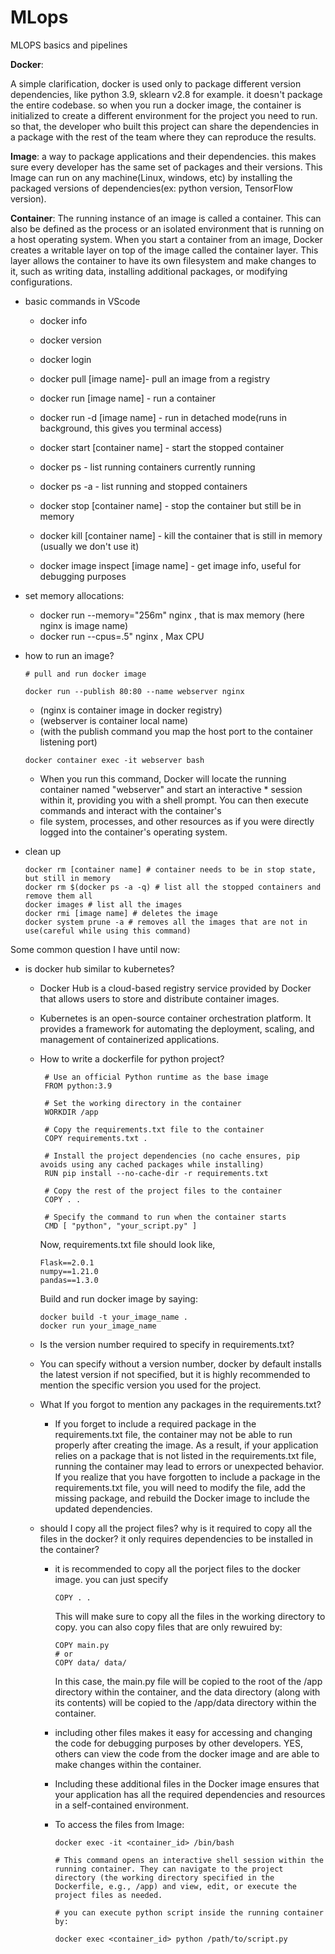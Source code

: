 # MLops
MLOPS basics and pipelines 

**Docker**:  

A simple clarification, docker is used only to package different version dependencies, like python 3.9, sklearn v2.8 for example. it doesn't package the entire codebase. so when you run a docker image, the container is initialized to create a different environment for the project you need to run. so that, the developer who built this project can share the dependencies in a package with the rest of the team where they can reproduce the results. 

**Image**: a way to package applications and their dependencies. this makes sure every developer has the same set of packages and their versions. This Image can run on any machine(Linux, windows, etc) by installing the packaged versions of dependencies(ex: python version, TensorFlow version).  

**Container**: The running instance of an image is called a container. This can also be defined as the process or an isolated environment that is running on a host operating system. When you start a container from an image, Docker creates a writable layer on top of the image called the container layer. This layer allows the container to have its own filesystem and make changes to it, such as writing data, installing additional packages, or modifying configurations.  

  * basic commands in VScode
    * docker info
    * docker version
    * docker login  
   
    * docker pull [image name]- pull an image from a registry
    * docker run [image name] - run a container
    * docker run -d [image name] - run in detached mode(runs in background, this gives you terminal access)
    * docker start [container name] - start the stopped container
    * docker ps - list running containers currently running
    * docker ps -a - list running and stopped containers
    * docker stop [container name] - stop the container but still be in memory 
    * docker kill [container name] - kill the container that is still in memory (usually we don't use it)
    * docker image inspect [image name] - get image info, useful for debugging purposes
      
  * set memory allocations:
    * docker run --memory="256m" nginx , that is max memory (here nginx is image name)
    * docker run --cpus=.5" nginx , Max CPU

  * how to run an image?
    ```
    # pull and run docker image  
                                        
    docker run --publish 80:80 --name webserver nginx
    ```
    
    * (nginx is container image in docker registry)  
    * (webserver is container local name)  
    * (with the publish command you map the host port to the container listening port)

    ```
    docker container exec -it webserver bash
    ```

    * When you run this command, Docker will locate the running container named "webserver" and start an interactive            * session within it, providing you with a shell prompt. You can then execute commands and interact with the container's 
    * file system, processes, and other resources as if you were directly logged into the container's operating system.  
    

  * clean up
    ```
    docker rm [container name] # container needs to be in stop state, but still in memory
    docker rm $(docker ps -a -q) # list all the stopped containers and remove them all  
    docker images # list all the images  
    docker rmi [image name] # deletes the image  
    docker system prune -a # removes all the images that are not in use(careful while using this command)  
    
    ```

Some common question I have until now:
 * is docker hub similar to kubernetes?
    * Docker Hub is a cloud-based registry service provided by Docker that allows users to store and distribute container images.  
    *  Kubernetes is an open-source container orchestration platform. It provides a framework for automating the deployment, scaling, and management of containerized applications.  

   * How to write a dockerfile for python project?
      ```
       # Use an official Python runtime as the base image
       FROM python:3.9
       
       # Set the working directory in the container
       WORKDIR /app
       
       # Copy the requirements.txt file to the container
       COPY requirements.txt .
       
       # Install the project dependencies (no cache ensures, pip avoids using any cached packages while installing)
       RUN pip install --no-cache-dir -r requirements.txt
       
       # Copy the rest of the project files to the container
       COPY . .
       
       # Specify the command to run when the container starts
       CMD [ "python", "your_script.py" ]

      ```

      Now, requirements.txt file should look like,

      ```
      Flask==2.0.1
      numpy==1.21.0
      pandas==1.3.0

      ```

      Build and run docker image by saying:

     ```
     docker build -t your_image_name .
     docker run your_image_name
     ```


   * Is the version number required to specify in requirements.txt?
    * You can specify without a version number, docker by default installs the latest version if not specified, but it is highly recommended to mention the specific version you used for the project.
  
   * What If you forgot to mention any packages in the requirements.txt?
     * If you forget to include a required package in the requirements.txt file, the container may not be able to run properly after creating the image. As a result, if your application relies on a package that is not listed in the requirements.txt file, running the container may lead to errors or unexpected behavior. If you realize that you have forgotten to include a package in the requirements.txt file, you will need to modify the file, add the missing package, and rebuild the Docker image to include the updated dependencies.

    * should I copy all the project files? why is it required to copy all the files in the docker? it only requires dependencies to be installed in the container?
      * it is recommended to copy all the porject files to the docker image. you can just specify
        ```
        COPY . .
        ```
        This will make sure to copy all the files in the working directory to copy. you can also copy files that are only rewuired by:
        ```
        COPY main.py
        # or
        COPY data/ data/ 
        ```
        In this case, the main.py file will be copied to the root of the /app directory within the container, and the data directory (along with its contents) will be copied to the /app/data directory within the container.

      * including other files makes it easy for accessing and changing the code for debugging purposes by other developers. YES, others can view the code from the docker image and are able to make changes within the container.
      * Including these additional files in the Docker image ensures that your application has all the required dependencies and resources in a self-contained environment.
      * To access the files from Image:
        ```
        docker exec -it <container_id> /bin/bash

        # This command opens an interactive shell session within the running container. They can navigate to the project directory (the working directory specified in the Dockerfile, e.g., /app) and view, edit, or execute the project files as needed.
        ```
        ```
        # you can execute python script inside the running container by:
        
        docker exec <container_id> python /path/to/script.py
        ```

      

      
        
        
   

  
    
    
                       
